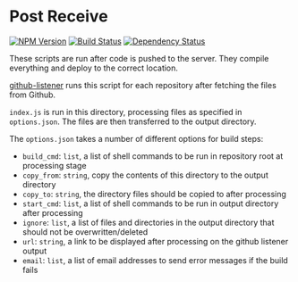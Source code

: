 Post Receive
============

[![NPM Version](https://img.shields.io/npm/v/post-receive.svg)](https://www.npmjs.com/package/post-receive)
[![Build Status](https://img.shields.io/travis/itsapi/post-receive/master.svg)](https://travis-ci.org/itsapi/post-receive)
[![Dependency Status](https://img.shields.io/david/itsapi/post-receive.svg)](https://david-dm.org/itsapi/post-receive)

These scripts are run after code is pushed to the server. They compile everything and deploy to the correct location.

[github-listener](http://github.com/itsapi/github-listener) runs this script for each repository after fetching the files from Github.

`index.js` is run in this directory, processing files as specified in `options.json`. The files are then transferred to the output directory.

The `options.json` takes a number of different options for build steps:

- `build_cmd`:  `list`,   a list of shell commands to be run in repository root at processing stage
- `copy_from`:  `string`, copy the contents of this directory to the output directory
- `copy_to`:    `string`, the directory files should be copied to after processing
- `start_cmd`: `list`,   a list of shell commands to be run in output directory after processing
- `ignore`:     `list`,   a list of files and directories in the output directory that should not be overwritten/deleted
- `url`:        `string`, a link to be displayed after processing on the github listener output
- `email`:      `list`,   a list of email addresses to send error messages if the build fails
